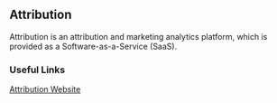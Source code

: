 ## Attribution
Attribution is an attribution and marketing analytics platform, which is provided as a Software-as-a-Service (SaaS).

### Useful Links

[Attribution Website][]  

[//]: # "These are reference links used in the body of this note and get stripped out when the markdown processor does its job. There is no need to format nicely because it shouldn't be seen. Thanks SO - http://stackoverflow.com/questions/4823468/store-comments-in-markdown-syntax"

[attribution website]: https://attributionapp.com/
